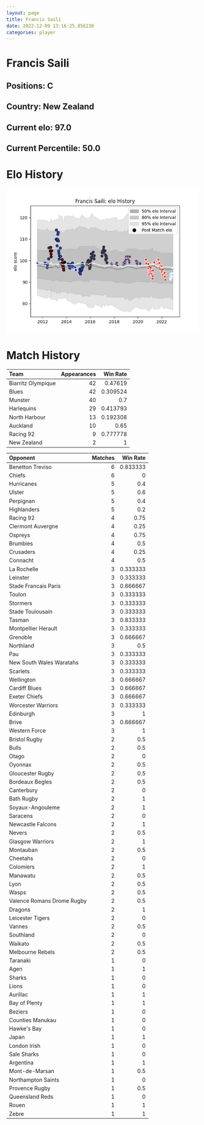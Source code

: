```yaml
---  
layout: page  
title: Francis Saili  
date: 2022-12-09 13:16:25.856230  
categories: player  
---
```

# Francis Saili

## Positions: C

## Country: New Zealand

## Current elo: 97.0

## Current Percentile: 50.0

# Elo History


![elo history](history_FrancisSaili.png)
# Match History


| Team               |   Appearances |   Win Rate |
|:-------------------|--------------:|-----------:|
| Biarritz Olympique |            42 |   0.47619  |
| Blues              |            42 |   0.309524 |
| Munster            |            40 |   0.7      |
| Harlequins         |            29 |   0.413793 |
| North Harbour      |            13 |   0.192308 |
| Auckland           |            10 |   0.65     |
| Racing 92          |             9 |   0.777778 |
| New Zealand        |             2 |   1        |

| Opponent                   |   Matches |   Win Rate |
|:---------------------------|----------:|-----------:|
| Benetton Treviso           |         6 |   0.833333 |
| Chiefs                     |         6 |   0        |
| Hurricanes                 |         5 |   0.4      |
| Ulster                     |         5 |   0.6      |
| Perpignan                  |         5 |   0.4      |
| Highlanders                |         5 |   0.2      |
| Racing 92                  |         4 |   0.75     |
| Clermont Auvergne          |         4 |   0.25     |
| Ospreys                    |         4 |   0.75     |
| Brumbies                   |         4 |   0.5      |
| Crusaders                  |         4 |   0.25     |
| Connacht                   |         4 |   0.5      |
| La Rochelle                |         3 |   0.333333 |
| Leinster                   |         3 |   0.333333 |
| Stade Francais Paris       |         3 |   0.666667 |
| Toulon                     |         3 |   0.333333 |
| Stormers                   |         3 |   0.333333 |
| Stade Toulousain           |         3 |   0.333333 |
| Tasman                     |         3 |   0.833333 |
| Montpellier Herault        |         3 |   0.333333 |
| Grenoble                   |         3 |   0.666667 |
| Northland                  |         3 |   0.5      |
| Pau                        |         3 |   0.333333 |
| New South Wales Waratahs   |         3 |   0.333333 |
| Scarlets                   |         3 |   0.333333 |
| Wellington                 |         3 |   0.666667 |
| Cardiff Blues              |         3 |   0.666667 |
| Exeter Chiefs              |         3 |   0.666667 |
| Worcester Warriors         |         3 |   0.333333 |
| Edinburgh                  |         3 |   1        |
| Brive                      |         3 |   0.666667 |
| Western Force              |         3 |   1        |
| Bristol Rugby              |         2 |   0.5      |
| Bulls                      |         2 |   0.5      |
| Otago                      |         2 |   0        |
| Oyonnax                    |         2 |   0.5      |
| Gloucester Rugby           |         2 |   0.5      |
| Bordeaux Begles            |         2 |   0.5      |
| Canterbury                 |         2 |   0        |
| Bath Rugby                 |         2 |   1        |
| Soyaux-Angouleme           |         2 |   1        |
| Saracens                   |         2 |   0        |
| Newcastle Falcons          |         2 |   1        |
| Nevers                     |         2 |   0.5      |
| Glasgow Warriors           |         2 |   1        |
| Montauban                  |         2 |   0.5      |
| Cheetahs                   |         2 |   0        |
| Colomiers                  |         2 |   1        |
| Manawatu                   |         2 |   0.5      |
| Lyon                       |         2 |   0.5      |
| Wasps                      |         2 |   0.5      |
| Valence Romans Drome Rugby |         2 |   0.5      |
| Dragons                    |         2 |   1        |
| Leicester Tigers           |         2 |   0        |
| Vannes                     |         2 |   0.5      |
| Southland                  |         2 |   0        |
| Waikato                    |         2 |   0.5      |
| Melbourne Rebels           |         2 |   0.5      |
| Taranaki                   |         1 |   0        |
| Agen                       |         1 |   1        |
| Sharks                     |         1 |   0        |
| Lions                      |         1 |   0        |
| Aurillac                   |         1 |   1        |
| Bay of Plenty              |         1 |   1        |
| Beziers                    |         1 |   0        |
| Counties Manukau           |         1 |   0        |
| Hawke's Bay                |         1 |   0        |
| Japan                      |         1 |   1        |
| London Irish               |         1 |   0        |
| Sale Sharks                |         1 |   0        |
| Argentina                  |         1 |   1        |
| Mont-de-Marsan             |         1 |   0.5      |
| Northampton Saints         |         1 |   0        |
| Provence Rugby             |         1 |   0.5      |
| Queensland Reds            |         1 |   0        |
| Rouen                      |         1 |   1        |
| Zebre                      |         1 |   1        |